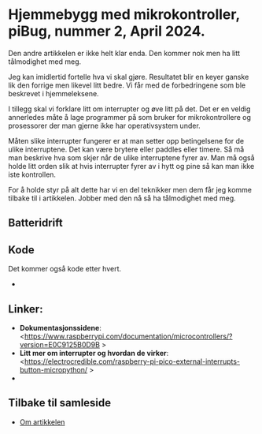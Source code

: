 # Hjemmebygg med mikrokontroller, piBug, nummer 2, April 2024.

Den andre artikkelen er ikke helt klar enda. Den kommer nok men ha litt tålmodighet med meg.

Jeg kan imidlertid fortelle hva vi skal gjøre. Resultatet blir en keyer ganske lik den forrige men likevel litt bedre. Vi får med de forbedringene som ble beskrevet i hjemmeleksene.

I tillegg skal vi forklare litt om interrupter og øve litt på det. Det er en veldig annerledes måte å lage programmer på som bruker for mikrokontrollere og prosessorer der man gjerne ikke har operativsystem under.

Måten slike interrupter fungerer er at man setter opp betingelsene for de ulike interruptene. Det kan være brytere eller paddles eller timere. Så må man beskrive hva som skjer når de ulike interruptene fyrer av. Man må også holde litt orden slik at hvis interrupter fyrer av i hytt og pine så kan man ikke iste kontrollen.

For å holde styr på alt dette har vi en del teknikker men dem får jeg komme tilbake til i artikkelen. Jobber med den nå så ha tålmodighet med meg.


## Batteridrift



## Kode
Det kommer også kode etter hvert.

* 

## Linker:
- **Dokumentasjonssidene**: <https://www.raspberrypi.com/documentation/microcontrollers/?version=E0C9125B0D9B >
- **Litt mer om interrupter og hvordan de virker**: <https://electrocredible.com/raspberry-pi-pico-external-interrupts-button-micropython/ >
- 

## Tilbake til samleside
* <a href="https://github.com/LA9IHA/piBug/blob/main/bullen/">Om artikkelen</a>
